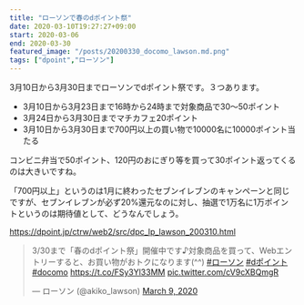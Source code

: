 ```yaml
---
title: "ローソンで春のdポイント祭"
date: 2020-03-10T19:27:27+09:00
start: 2020-03-06
end: 2020-03-30
featured_image: "/posts/20200330_docomo_lawson.md.png"
tags: ["dpoint","ローソン"]
---
```


3月10日から3月30日までローソンでdポイント祭です。３つあります。

- 3月10日から3月23日まで16時から24時まで対象商品で30〜50ポイント
- 3月24日から3月30日までマチカフェ20ポイント
- 3月10日から3月30日まで700円以上の買い物で10000名に10000ポイント当たる

コンビニ弁当で50ポイント、120円のおにぎり等を買って30ポイント返ってくるのは大きいですね。

「700円以上」というのは1月に終わったセブンイレブンのキャンペーンと同じですが、セブンイレブンが必ず20%還元なのに対し、抽選で1万名に1万ポイントというのは期待値として、どうなんでしょう。

https://dpoint.jp/ctrw/web2/src/dpc_lp_lawson_200310.html

<blockquote class="twitter-tweet"><p lang="ja" dir="ltr">3/30まで「春のdポイント祭」開催中です♪対象商品を買って、Webエントリーすると、お買い物がおトクになります(^^) <a href="https://twitter.com/hashtag/%E3%83%AD%E3%83%BC%E3%82%BD%E3%83%B3?src=hash&amp;ref_src=twsrc%5Etfw">#ローソン</a> <a href="https://twitter.com/hashtag/d%E3%83%9D%E3%82%A4%E3%83%B3%E3%83%88?src=hash&amp;ref_src=twsrc%5Etfw">#dポイント</a> <a href="https://twitter.com/hashtag/docomo?src=hash&amp;ref_src=twsrc%5Etfw">#docomo</a> <a href="https://t.co/FSy3Yl33MM">https://t.co/FSy3Yl33MM</a> <a href="https://t.co/cV9cXBQmgR">pic.twitter.com/cV9cXBQmgR</a></p>&mdash; ローソン (@akiko_lawson) <a href="https://twitter.com/akiko_lawson/status/1237143695092264971?ref_src=twsrc%5Etfw">March 9, 2020</a></blockquote> <script async src="https://platform.twitter.com/widgets.js" charset="utf-8"></script>
